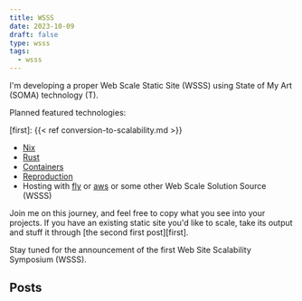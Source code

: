 ```yaml
---
title: WSSS
date: 2023-10-09
draft: false
type: wsss
tags:
  - wsss
---
```


I'm developing a proper Web Scale Static Site (WSSS) using State of My Art
(SOMA) technology (T).

Planned featured technologies:

[nix]: https://www.nba.com/knicks/
[rust]: https://en.wikipedia.org/wiki/Rust
[containers]: https://www.eveoncontainers.com/
[reproduce]: https://en.wikipedia.org/wiki/Human_reproduction
[aws]: https://www.aws.org/home
[fly]: https://www.fly.com/
[first]: {{< ref conversion-to-scalability.md >}}

- [Nix][nix]
- [Rust][rust]
- [Containers][containers]
- [Reproduction][reproduce]
- Hosting with [fly][] or [aws][] or some other Web Scale Solution Source (WSSS)

Join me on this journey, and feel free to copy what you see into your projects.
If you have an existing static site you'd like to scale, take its output and
stuff it through [the second first post][first].

Stay tuned for the announcement of the first  Web Site Scalability Symposium
(WSSS).



## Posts
